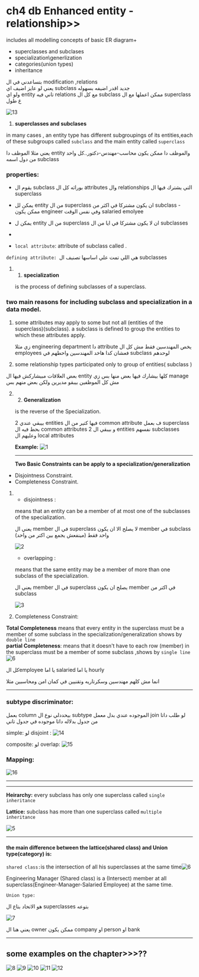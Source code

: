 # ch4 db Enhanced entity - relationship>>

includes all modelling concepts of basic ER diagram+
- superclasses and subclases
- specialization\generlization
- categories(union types)
- inheritance

بتساعدني في ال modification ,relations       
يعني لو عايز اضيف اي subclass جديد اقدر اضيفه بسهوله       
ولو اي entity تاني فيه relations مع كل ال subclass ممكن اعملها مع ال superclass ع طول 

 ![13](13.png)

  
1. **superclasses and subclases**

  in many cases , an entity type has different subgroupings of its entities,each of these subgroups called `subclass` and the main entity called `superclass`

 يعني مثلا الموظف دا entity والموظف دا ممكن يكون محاسب-مهندس-دكتور..كل واحد من دول اسمه subclass


   ### properties:

- يقوم ال subclass بوراثه كل ال attributes وال relationships التي يشترك فيها ال superclass
  
- يمكن لل entity من ال superclass ان يكون مشتركا في اكثر من subclass
      - ممكن يكون engineer وفي نفس الوقت salaried emolyee
- يمكن ل entity من ال superclass ان لا يكون مشتركا في ايا من ال subclasses
- 
- `local attribute`: attribute of subclass called .

`defining attribute: `هي اللي تمت علي اساسها تصنيف ال subclasses


1. 1. **specialization**
   
   is the process of defining subclasses of a superclass.

  ### two main reasons for including subclass and specialization in a data model.
  1. some attributes may apply to some but not all (entities of the superclass)(subclass). a subclass is defined to group the entities  to which these attributes  apply.
   
       زي مثلا engineering department دا attribute يخص المهندسين فقط مش كل ال employees فعشان كدا هاخد المهندسين واحطهم في subclass لوحدهم

  2. some relationship types participated only to group of entities( subclass )
   
  بعض العلاقات مبيشاركش فيها ال entity كلها بيشارك فيها بعض منها بس زي manage مش كل الموظفين بيبقو مديرين ولكن بعض منهم بس     


2. 2. **Generalization**  
   
   is the reverse  of the Specialization.

   بيبقي عندي 2 entities فيها كتير من ال common attribute ف بعمل superclass بحط فيه ال common attributes و بيبقي ال 2 entities نفسهم subclasses وعليهم ال local attributes

   **Example:**
   ![1](1.png)
   ___
   **Two Basic Constraints can be apply to a specialization/generalization**

- Disjointness Constraint.
- Completeness Constraint.

1. - disjointness :
    
    means that an entity can be a member of at most one of the subclasses of the specialization.

    يعني ال member في ال superclass لا يصلح الا ان يكون member في subclass واحد فقط (مينفعش يجمع بين اكتر من واحد)

    ![2](2.png)

   - overlapping : 
   
   means that the same entity may be a member of more than one subclass of the specialization.

   يعني ال member في ال superclass  يصلح ان يكون member في اكتر من subclass 


   ![3](3.png)

2.    Completeness Constraint:
  
  **Total Completeness** means that every entity in the superclass must be a member of some subclass in the specialization/generalization  shows by `double line`         
  **partial Completeness**: means that it doesn't have to each row (member) in the superclass must be a member of some subclass ,shows by `single line`  
  ![6](6.png)

  كل الemployee يا اما salaried يا اما hourly

  انما مش كلهم مهندسين وسكرتاريه وتقنيين في كمان امن ومحاسبين مثلا

  ___

  ### subtype discriminator:     
  بعمل column بيحددلي نوع ال subtype الموجوده عندي بدل معمل join لو طلب داتا من جدول بدلاله داتا موجوده في جدول تاني

  simple: لو disjoint :
  ![14](14.png)



  composite: لو overlap:
  ![15](15.png)


  ### Mapping:

   ![16](16.png)


___
  ______
  **Heirarchy:**
  every subclass has only one superclass called `single inheritance`

  **Lattice:**
  subclass has more than one superclass called `multiple inheritance`

![5](5.png)
___
#### the main difference between the lattice(shared class) and Union type(category) is:

`shared class:`is the intersection of all his superclasses at the same time![6](./6.png)

Engineering Manager (Shared class) is a (Intersect) member at all superclass(Engineer-Manager-Salaried Employee) at the same time.


`Union type:` 

هو الاتحاد بتاع ال superclasses بتوعه

![7](7.png)

يعني هنا ال owner ممكن يكون company او person او bank 

___
## some examples on the chapter>>>??
 ![8](8.png) ![9](9.png) ![10](10.png) ![11](11.png) ![12](12.png) 